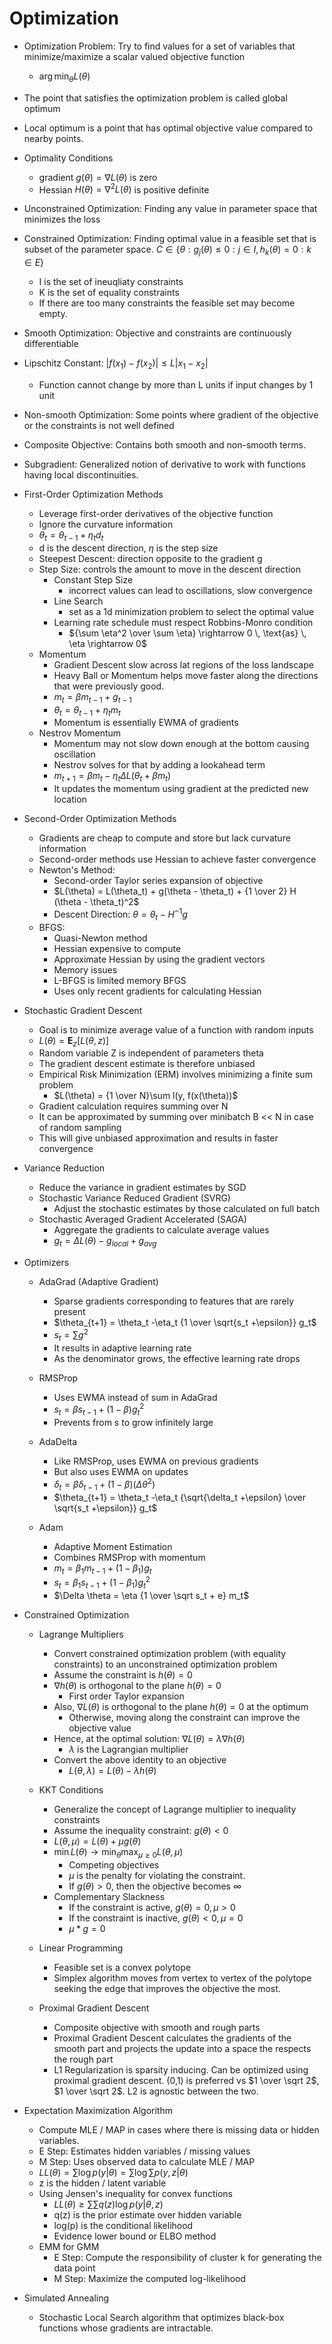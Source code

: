 # Optimization

- Optimization Problem: Try to find values for a set of variables that minimize/maximize a scalar valued objective function
    - $\arg \min_{\theta}L(\theta)$
-  The point that satisfies the optimization problem is called global optimum
- Local optimum is a point that has optimal objective value compared to nearby points.
- Optimality Conditions
    - gradient $g(\theta) = \nabla L(\theta)$ is zero
    - Hessian $H(\theta) = \nabla^2 L(\theta)$ is positive definite
- Unconstrained Optimization: Finding any value in parameter space that minimizes the loss
- Constrained Optimization: Finding optimal value in a feasible set that is subset of the parameter space. $\mathit C \in \{\theta : g_j(\theta) \le 0 : j \in I, h_k(\theta)= 0 : k \in E \}$
    - I is the set of ineuqliaty constraints
    - K is the set of equality constraints
    - If there are too many constraints the feasible set may become empty.
- Smooth Optimization: Objective and constraints are continuously differentiable 
- Lipschitz Constant: $|f(x_1) - f(x_2)| \le L|x_1 - x_2|$
    - Function cannot change by more than L units if input changes by 1 unit
- Non-smooth Optimization: Some points where gradient of the objective or the constraints is not well defined
- Composite Objective: Contains both smooth and non-smooth terms. 
- Subgradient: Generalized notion of derivative to work with functions having local discontinuities.

- First-Order Optimization Methods
    - Leverage first-order derivatives of the objective function
    - Ignore the curvature information
    - $\theta_t = \theta_{t-1} + \eta_t d_t$
    - d is the descent direction, $\eta$ is the step size
    - Steepest Descent: direction opposite to the gradient g
    - Step Size: controls the amount to move in the descent direction
        - Constant Step Size
            - incorrect values can lead to oscillations, slow convergence
        - Line Search
            - set as a 1d minimization problem to select the optimal value
        - Learning rate schedule must respect Robbins-Monro condition
            - ${\sum \eta^2 \over \sum \eta} \rightarrow 0 \, \text{as} \, \eta \rightarrow 0$
    - Momentum
        - Gradient Descent slow across lat regions of the loss landscape
        - Heavy Ball or Momentum helps move faster along the directions that were previously good.
        - $m_t = \beta m_{t-1} + g_{t-1}$
        - $\theta_t = \theta_{t-1} + \eta_t m_t$
        - Momentum is essentially EWMA of gradients
    - Nestrov Momentum
        - Momentum may not slow down enough at the bottom causing oscillation
        - Nestrov solves for that by adding a lookahead term
        - $m_{t+1} = \beta m_t - \eta_t \Delta L(\theta_t + \beta m_t)$
        - It updates the momentum using gradient at the predicted new location

- Second-Order Optimization Methods
    - Gradients are cheap to compute and store but lack curvature information
    - Second-order methods use Hessian to achieve faster convergence
    - Newton's Method:
        - Second-order Taylor series expansion of objective
        - $L(\theta) = L(\theta_t) + g(\theta - \theta_t) + {1 \over 2} H (\theta - \theta_t)^2$
        - Descent Direction:  $\theta = \theta_t - H^{-1} g$
    - BFGS:
        - Quasi-Newton method
        - Hessian expensive to compute
        - Approximate Hessian by using the gradient vectors
        - Memory issues
        - L-BFGS is limited memory BFGS
        - Uses only recent gradients for calculating Hessian

- Stochastic Gradient Descent
    - Goal is to minimize average value of a function with random inputs
    - $L(\theta) = \mathbf E_z[L(\theta, z)]$
    - Random variable Z is independent of parameters theta
    - The gradient descent estimate is therefore unbiased
    - Empirical Risk Minimization (ERM) involves minimizing a finite sum problem
        - $L(\theta) = {1 \over N}\sum l(y, f(x(\theta))$
    - Gradient calculation requires summing over N
    - It can be approximated by summing over minibatch B << N in case of random sampling
    - This will give unbiased approximation and results in faster convergence

- Variance Reduction
    - Reduce the variance in gradient estimates by SGD
    - Stochastic Variance Reduced Gradient (SVRG)
        - Adjust the stochastic estimates by those calculated on full batch
    - Stochastic Averaged Gradient Accelerated (SAGA)
        - Aggregate the gradients to calculate average values
        - $g_t = \Delta L(\theta) - g_{local} + g_{avg}$

- Optimizers
  - AdaGrad (Adaptive Gradient)
      - Sparse gradients corresponding to features that are rarely present
      - $\theta_{t+1} = \theta_t -\eta_t {1 \over \sqrt{s_t +\epsilon}} g_t$
      - $s_t = \sum g^2$
      - It results in adaptive learning rate
      - As the denominator grows, the effective learning rate drops
  - RMSProp 
      - Uses EWMA instead of sum in AdaGrad
      - $s_t = \beta s_{t-1} + (1-\beta)g^2_t$
      - Prevents from s to grow infinitely large
  - AdaDelta
      - Like RMSProp, uses EWMA on previous gradients
      - But also uses EWMA on updates
      - $\delta_t = \beta \delta_{t-1} + (1 - \beta) (\Delta \theta^2)$
      - $\theta_{t+1} = \theta_t -\eta_t {\sqrt{\delta_t +\epsilon} \over \sqrt{s_t +\epsilon}} g_t$

  - Adam
      - Adaptive Moment Estimation
      - Combines RMSProp with momentum
      - $m_t = \beta_1 m_{t-1} + (1 - \beta_1) g_t$
      - $s_t = \beta_1 s_{t-1} + (1 - \beta_1) g_t^2$
      - $\Delta \theta = \eta {1 \over \sqrt s_t + e} m_t$

- Constrained Optimization
  - Lagrange Multipliers
      - Convert constrained optimization problem (with equality constraints) to an unconstrained optimization problem
      - Assume the constraint is $h(\theta) = 0$
      - $\nabla h(\theta)$ is orthogonal to the plane $h(\theta) = 0$
          - First order Taylor expansion
      - Also, $\nabla L(\theta)$ is orthogonal to the plane $h(\theta) = 0$ at the optimum
          - Otherwise, moving along the constraint can improve the objective value
      - Hence, at the optimal solution: $\nabla L(\theta) = \lambda \nabla h(\theta)$
          - $\lambda$ is the Lagrangian multiplier
      - Convert the above identity to an objective
          - $L(\theta, \lambda) = L(\theta) - \lambda h(\theta)$

  - KKT Conditions
      - Generalize the concept of Lagrange multiplier to inequality constraints
      - Assume the inequality constraint: $g(\theta) < 0$
      - $L(\theta, \mu) = L(\theta) + \mu g(\theta)$
      - $\min L(\theta) \rightarrow \min_{\theta} \max_{\mu \ge 0} L(\theta, \mu)$
          - Competing objectives
          - $\mu$ is the penalty for violating the constraint.
          - If $g(\theta) > 0$, then the objective becomes $\infty$
      -  Complementary Slackness
          - If the constraint is active, $g(\theta) = 0, \mu > 0$
          - If the constraint is inactive, $g(\theta) < 0, \mu = 0$
          - $\mu * g = 0$

  - Linear Programming
      - Feasible set is a convex polytope
      - Simplex algorithm moves from vertex to vertex of the polytope seeking the edge that improves the objective the most.

  - Proximal Gradient Descent
      - Composite objective with smooth and rough parts
      - Proximal Gradient Descent calculates the gradients of the smooth part and projects the update into a space the respects the rough part
      - L1 Regularization is sparsity inducing. Can be optimized using proximal gradient descent. (0,1) is preferred vs $1 \over \sqrt 2$, $1 \over \sqrt 2$. L2 is agnostic between the two.

- Expectation Maximization Algorithm
  - Compute MLE / MAP in cases where there is missing data or hidden variables.
  - E Step: Estimates hidden variables / missing values
  - M Step: Uses observed data to calculate MLE / MAP
  - $LL(\theta) = \sum \log p( y | \theta) = \sum \log \sum p(y, z | \theta)$
  - z is the hidden / latent variable
  - Using Jensen's inequality for convex functions
      - $LL(\theta) \ge \sum \sum q(z) \log p (y | \theta, z)$
      - q(z) is the prior estimate over hidden variable
      - log(p) is the conditional likelihood
      - Evidence lower bound or ELBO method
  - EMM for GMM
      - E Step: Compute the responsibility of cluster k for generating the data point
      - M Step: Maximize the computed log-likelihood

- Simulated Annealing
    - Stochastic Local Search algorithm that optimizes black-box functions whose gradients are intractable. 